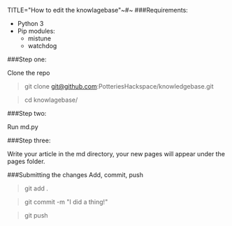 TITLE="How to edit the knowlagebase"~#~ ###Requirements:

- Python 3
- Pip modules:
    - mistune
    - watchdog  

###Step one:

Clone the repo 
> git clone git@github.com:PotteriesHackspace/knowledgebase.git

> cd knowlagebase/

###Step two:

Run md.py

###Step three:

Write your article in the md directory, your new pages will appear under the pages folder.

###Submitting the changes
Add, commit, push

> git add .

> git commit -m "I did a thing!"

> git push
